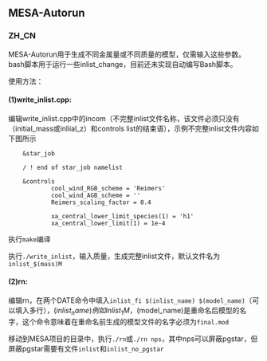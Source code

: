 ## MESA-Autorun
### ZH_CN
MESA-Autorun用于生成不同金属量或不同质量的模型，仅需输入这些参数。
bash脚本用于运行一些inlist_change，目前还未实现自动编写Bash脚本。

使用方法：

#### (1)write_inlist.cpp:

编辑write_inlist.cpp中的incom（不完整inlist文件名称，该文件必须只没有（initial_mass或inliial_z）和controls list的结束语），示例不完整inlist文件内容如下图所示
       
        &star_job

        / ! end of star_job namelist

        &controls
                cool_wind_RGB_scheme = 'Reimers'
                cool_wind_AGB_scheme = ''
                Reimers_scaling_factor = 0.4

                xa_central_lower_limit_species(1) = 'h1'
                xa_central_lower_limit(1) = 1e-4

执行`make`编译

执行`./write_inlist`，输入质量，生成完整inlist文件，默认文件名为`inlist_$(mass)M`

#### (2)rn:

编辑rn，在两个DATE命令中填入`inlist_fi $(inlist_name) $(model_name)`（可以填入多行），$(inlist_name)例如inlist_1M，$(model_name)是重命名后模型的名字，这个命令意味着在重命名前生成的模型文件的名字必须为`final.mod`

移动到MESA项目的目录中，执行`./rn`或`./rn nps`，其中nps可以屏蔽pgstar，但屏蔽pgstar需要有文件`inlist`和`inlist_no_pgstar`

